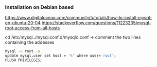 ### Installation on Debian based

https://www.digitalocean.com/community/tutorials/how-to-install-mysql-on-ubuntu-20-04
https://stackoverflow.com/questions/11223235/mysql-root-access-from-all-hosts

cd /etc/mysql../mysql.conf.d/mysqld.conf -> comment the two lines containing the addesses

```sh
mysql -u root -p
update mysql.user set host = '%' where user='root';
FLUSH PRIVILEGES;
```
